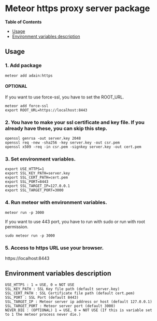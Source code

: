 # Meteor https proxy server package

**Table of Contents**

  - [Usage](#usage)
  - [Environment variables description](#environment-variables-description)

## Usage

### 1. Add package
~~~shell
meteor add adain:https
~~~

#### OPTIONAL
If you want to use force-ssl, you have to set the ROOT_URL.
~~~shell
meteor add force-ssl
export ROOT_URL=https://localhost:8443
~~~

### 2. You have to make your ssl certificate and key file. If you already have these, you can skip this step.
~~~shell
openssl genrsa -out server.key 2048
openssl req -new -sha256 -key server.key -out csr.pem
openssl x509 -req -in csr.pem -signkey server.key -out cert.pem
~~~

### 3. Set environment variables.
~~~shell
export USE_HTTPS=1
export SSL_KEY_PATH=server.key
export SSL_CERT_PATH=cert.pem
export SSL_PORT=8443
export SSL_TARGET_IP=127.0.0.1
export SSL_TARGET_PORT=3000
~~~

### 4. Run meteor with environment variables.
~~~shell
meteor run -p 3000
~~~

If you want to use 443 port, you have to run with sudo or run with root permission.
~~~shell
sudo meteor run -p 3000
~~~

### 5. Access to https URL use your browser.
https://localhost:8443

## Environment variables description

    USE_HTTPS : 1 = USE, 0 = NOT USE
    SSL_KEY_PATH : SSL Key file path (default server.key)
    SSL_CERT_PATH : SSL Certificate file path (default cert.pem)
    SSL_PORT : SSL Port (default 8443)
    SSL_TARGET_IP : Meteor server ip address or host (default 127.0.0.1)
    SSL_TARGET_PORT : Meteor server port (default 3000)
    NEVER_DIE : (OPTIONAL) 1 = USE, 0 = NOT USE (If this is variable set to 1 the meteor process never die.)

